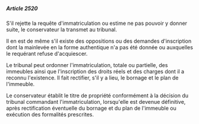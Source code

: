 ##### Article 2520

S'il rejette la requête d'immatriculation ou estime ne pas pouvoir y donner suite, le conservateur la transmet au tribunal.

Il en est de même s'il existe des oppositions ou des demandes d'inscription dont la mainlevée en la forme authentique n'a pas été donnée ou auxquelles le requérant refuse d'acquiescer.

Le tribunal peut ordonner l'immatriculation, totale ou partielle, des immeubles ainsi que l'inscription des droits réels et des charges dont il a reconnu l'existence. Il fait rectifier, s'il y a lieu, le bornage et le plan de l'immeuble.

Le conservateur établit le titre de propriété conformément à la décision du tribunal commandant l'immatriculation, lorsqu'elle est devenue définitive, après rectification éventuelle du bornage et du plan de l'immeuble ou exécution des formalités prescrites.

